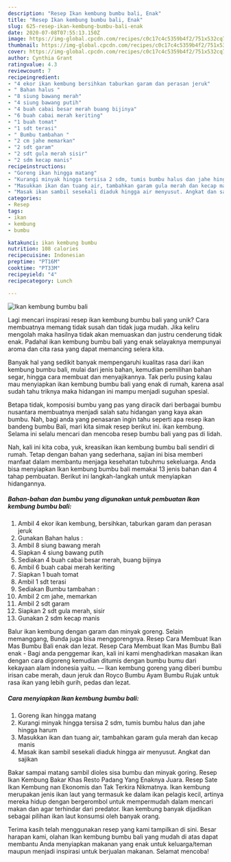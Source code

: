 ```yaml
---
description: "Resep Ikan kembung bumbu bali, Enak"
title: "Resep Ikan kembung bumbu bali, Enak"
slug: 625-resep-ikan-kembung-bumbu-bali-enak
date: 2020-07-08T07:55:13.150Z
image: https://img-global.cpcdn.com/recipes/c0c17c4c5359b4f2/751x532cq70/ikan-kembung-bumbu-bali-foto-resep-utama.jpg
thumbnail: https://img-global.cpcdn.com/recipes/c0c17c4c5359b4f2/751x532cq70/ikan-kembung-bumbu-bali-foto-resep-utama.jpg
cover: https://img-global.cpcdn.com/recipes/c0c17c4c5359b4f2/751x532cq70/ikan-kembung-bumbu-bali-foto-resep-utama.jpg
author: Cynthia Grant
ratingvalue: 4.3
reviewcount: 7
recipeingredient:
- "4 ekor ikan kembung bersihkan taburkan garam dan perasan jeruk"
- " Bahan halus "
- "8 siung bawang merah"
- "4 siung bawang putih"
- "4 buah cabai besar merah buang bijinya"
- "6 buah cabai merah keriting"
- "1 buah tomat"
- "1 sdt terasi"
- " Bumbu tambahan "
- "2 cm jahe memarkan"
- "2 sdt garam"
- "2 sdt gula merah sisir"
- "2 sdm kecap manis"
recipeinstructions:
- "Goreng ikan hingga matang"
- "Kurangi minyak hingga tersisa 2 sdm, tumis bumbu halus dan jahe hingga harum"
- "Masukkan ikan dan tuang air, tambahkan garam gula merah dan kecap manis"
- "Masak ikan sambil sesekali diaduk hingga air menyusut. Angkat dan sajikan"
categories:
- Resep
tags:
- ikan
- kembung
- bumbu

katakunci: ikan kembung bumbu 
nutrition: 108 calories
recipecuisine: Indonesian
preptime: "PT16M"
cooktime: "PT33M"
recipeyield: "4"
recipecategory: Lunch

---
```



![Ikan kembung bumbu bali](https://img-global.cpcdn.com/recipes/c0c17c4c5359b4f2/751x532cq70/ikan-kembung-bumbu-bali-foto-resep-utama.jpg)

Lagi mencari inspirasi resep ikan kembung bumbu bali yang unik? Cara membuatnya memang tidak susah dan tidak juga mudah. Jika keliru mengolah maka hasilnya tidak akan memuaskan dan justru cenderung tidak enak. Padahal ikan kembung bumbu bali yang enak selayaknya mempunyai aroma dan cita rasa yang dapat memancing selera kita.

Banyak hal yang sedikit banyak mempengaruhi kualitas rasa dari ikan kembung bumbu bali, mulai dari jenis bahan, kemudian pemilihan bahan segar, hingga cara membuat dan menyajikannya. Tak perlu pusing kalau mau menyiapkan ikan kembung bumbu bali yang enak di rumah, karena asal sudah tahu triknya maka hidangan ini mampu menjadi suguhan spesial.

Betapa tidak, komposisi bumbu yang pas yang diracik dari berbagai bumbu nusantara membuatnya menjadi salah satu hidangan yang kaya akan bumbu. Nah, bagi anda yang penasaran ingin tahu seperti apa resep ikan bandeng bumbu Bali, mari kita simak resep berikut ini. ikan kembung. Selama ini selalu mencari dan mencoba resep bumbu bali yang pas di lidah.


Nah, kali ini kita coba, yuk, kreasikan ikan kembung bumbu bali sendiri di rumah. Tetap dengan bahan yang sederhana, sajian ini bisa memberi manfaat dalam membantu menjaga kesehatan tubuhmu sekeluarga. Anda bisa menyiapkan Ikan kembung bumbu bali memakai 13 jenis bahan dan 4 tahap pembuatan. Berikut ini langkah-langkah untuk menyiapkan hidangannya.

<!--inarticleads1-->

##### Bahan-bahan dan bumbu yang digunakan untuk pembuatan Ikan kembung bumbu bali:

1. Ambil 4 ekor ikan kembung, bersihkan, taburkan garam dan perasan jeruk
1. Gunakan  Bahan halus :
1. Ambil 8 siung bawang merah
1. Siapkan 4 siung bawang putih
1. Sediakan 4 buah cabai besar merah, buang bijinya
1. Ambil 6 buah cabai merah keriting
1. Siapkan 1 buah tomat
1. Ambil 1 sdt terasi
1. Sediakan  Bumbu tambahan :
1. Ambil 2 cm jahe, memarkan
1. Ambil 2 sdt garam
1. Siapkan 2 sdt gula merah, sisir
1. Gunakan 2 sdm kecap manis


Balur ikan kembung dengan garam dan minyak goreng. Selain memanggang, Bunda juga bisa menggorengnya. Resep Cara Membuat Ikan Mas Bumbu Bali enak dan lezat. Resep Cara Membuat Ikan Mas Bumbu Bali enak - Bagi anda penggemar ikan, kali ini kami menghadirkan masakan ikan dengan cara digoreng kemudian ditumis dengan bumbu bumu dari kekayaan alam indonesia yaitu. — Ikan kembung goreng yang diberi bumbu irisan cabe merah, daun jeruk dan Royco Bumbu Ayam Bumbu Rujak untuk rasa ikan yang lebih gurih, pedas dan lezat. 

<!--inarticleads2-->

##### Cara menyiapkan Ikan kembung bumbu bali:

1. Goreng ikan hingga matang
1. Kurangi minyak hingga tersisa 2 sdm, tumis bumbu halus dan jahe hingga harum
1. Masukkan ikan dan tuang air, tambahkan garam gula merah dan kecap manis
1. Masak ikan sambil sesekali diaduk hingga air menyusut. Angkat dan sajikan


Bakar sampai matang sambil dioles sisa bumbu dan minyak goring. Resep Ikan Kembung Bakar Khas Resto Padang Yang Enaknya Juara. Resep Sate Ikan Kembung nan Ekonomis dan Tak Terkira Nikmatnya. Ikan kembung merupakan jenis ikan laut yang termasuk ke dalam ikan pelagis kecil, artinya mereka hidup dengan bergerombol untuk mempermudah dalam mencari makan dan agar terhindar dari predator. Ikan kembung banyak dijadikan sebagai pilihan ikan laut konsumsi oleh banyak orang. 

Terima kasih telah menggunakan resep yang kami tampilkan di sini. Besar harapan kami, olahan Ikan kembung bumbu bali yang mudah di atas dapat membantu Anda menyiapkan makanan yang enak untuk keluarga/teman maupun menjadi inspirasi untuk berjualan makanan. Selamat mencoba!
